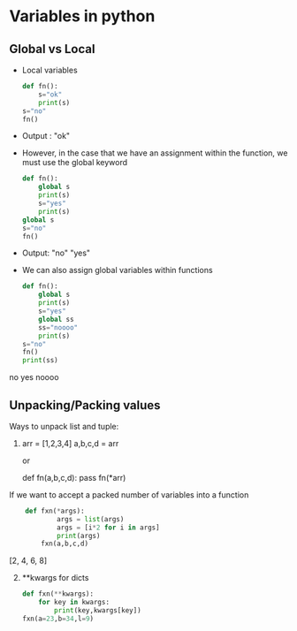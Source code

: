# Variables in python

## Global vs Local

- Local variables
	```python
	def fn():
		s="ok"
		print(s)
	s="no"
	fn()
	```
- Output : "ok"

- However, in the case that we have an assignment within the function, we must use the global keyword
	```python
	def fn():
		global s
		print(s)
		s="yes"
		print(s)
	global s
	s="no"
	fn()
	```
- Output: "no"
          "yes"

- We can also assign global variables within functions
	```python
	def fn():
		global s
		print(s)
		s="yes"
		global ss
		ss="noooo"
		print(s)
	s="no"
	fn()
	print(ss)
	```
no
yes
noooo


## Unpacking/Packing values
Ways to unpack list and tuple:

1. arr = [1,2,3,4]
	a,b,c,d = arr

	or

	def fn(a,b,c,d):
		pass
	fn(\*arr)

If we want to accept a packed number of variables into a function
```python
	def fxn(*args):
        	args = list(args)
        	args = [i*2 for i in args]
        	print(args)
    	fxn(a,b,c,d)
```
[2, 4, 6, 8]

2. \*\*kwargs for dicts
	```python
	def fxn(**kwargs):
		for key in kwargs:
			print(key,kwargs[key])
	fxn(a=23,b=34,l=9)
	```

